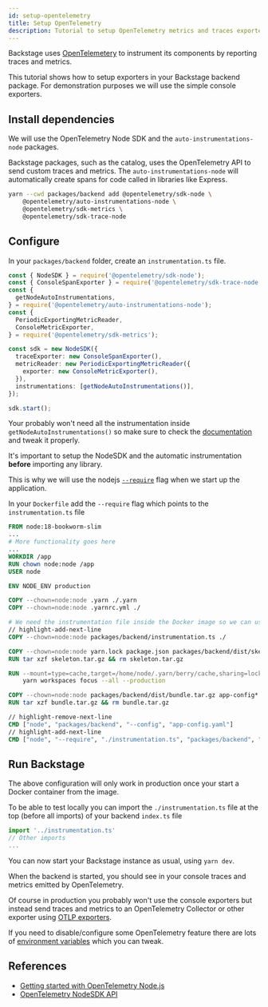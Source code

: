 ```yaml
---
id: setup-opentelemetry
title: Setup OpenTelemetry
description: Tutorial to setup OpenTelemetry metrics and traces exporters in Backstage
---
```


Backstage uses [OpenTelemetery](https://opentelemetry.io/) to instrument its components by reporting traces and metrics.

This tutorial shows how to setup exporters in your Backstage backend package. For demonstration purposes we will use the simple console exporters.

## Install dependencies

We will use the OpenTelemetry Node SDK and the `auto-instrumentations-node` packages.

Backstage packages, such as the catalog, uses the OpenTelemetry API to send custom traces and metrics.
The `auto-instrumentations-node` will automatically create spans for code called in libraries like Express.

```bash
yarn --cwd packages/backend add @opentelemetry/sdk-node \
    @opentelemetry/auto-instrumentations-node \
    @opentelemetry/sdk-metrics \
    @opentelemetry/sdk-trace-node
```

## Configure

In your `packages/backend` folder, create an `instrumentation.ts` file.

```typescript
const { NodeSDK } = require('@opentelemetry/sdk-node');
const { ConsoleSpanExporter } = require('@opentelemetry/sdk-trace-node');
const {
  getNodeAutoInstrumentations,
} = require('@opentelemetry/auto-instrumentations-node');
const {
  PeriodicExportingMetricReader,
  ConsoleMetricExporter,
} = require('@opentelemetry/sdk-metrics');

const sdk = new NodeSDK({
  traceExporter: new ConsoleSpanExporter(),
  metricReader: new PeriodicExportingMetricReader({
    exporter: new ConsoleMetricExporter(),
  }),
  instrumentations: [getNodeAutoInstrumentations()],
});

sdk.start();
```

Your probably won't need all the instrumentation inside `getNodeAutoInstrumentations()` so make sure to
check the [documentation](https://www.npmjs.com/package/@opentelemetry/auto-instrumentations-node) and tweak it properly.

It's important to setup the NodeSDK and the automatic instrumentation **before** importing any library.

This is why we will use the nodejs [`--require`](https://nodejs.org/api/cli.html#-r---require-module)
flag when we start up the application.

In your `Dockerfile` add the `--require` flag which points to the `instrumentation.ts` file

```Dockerfile
FROM node:18-bookworm-slim
...
# More functionality goes here
...
WORKDIR /app
RUN chown node:node /app
USER node

ENV NODE_ENV production

COPY --chown=node:node .yarn ./.yarn
COPY --chown=node:node .yarnrc.yml ./

# We need the instrumentation file inside the Docker image so we can use it with --require
// highlight-add-next-line
COPY --chown=node:node packages/backend/instrumentation.ts ./

COPY --chown=node:node yarn.lock package.json packages/backend/dist/skeleton.tar.gz ./
RUN tar xzf skeleton.tar.gz && rm skeleton.tar.gz

RUN --mount=type=cache,target=/home/node/.yarn/berry/cache,sharing=locked,uid=1000,gid=1000 \
    yarn workspaces focus --all --production

COPY --chown=node:node packages/backend/dist/bundle.tar.gz app-config*.yaml ./
RUN tar xzf bundle.tar.gz && rm bundle.tar.gz

// highlight-remove-next-line
CMD ["node", "packages/backend", "--config", "app-config.yaml"]
// highlight-add-next-line
CMD ["node", "--require", "./instrumentation.ts", "packages/backend", "--config", "app-config.yaml"]
```

## Run Backstage

The above configuration will only work in production once your start a Docker container from the image.

To be able to test locally you can import the `./instrumentation.ts` file at the top (before all imports) of your backend `index.ts` file

```ts
import '../instrumentation.ts'
// Other imports
...
```

You can now start your Backstage instance as usual, using `yarn dev`.

When the backend is started, you should see in your console traces and metrics emitted by OpenTelemetry.

Of course in production you probably won't use the console exporters but instead send traces and metrics to an OpenTelemetry Collector or other exporter using [OTLP exporters](https://opentelemetry.io/docs/instrumentation/js/exporters/).

If you need to disable/configure some OpenTelemetry feature there are lots of [environment variables](https://opentelemetry.io/docs/specs/otel/configuration/sdk-environment-variables/) which you can tweak.

## References

- [Getting started with OpenTelemetry Node.js](https://opentelemetry.io/docs/instrumentation/js/getting-started/nodejs/)
- [OpenTelemetry NodeSDK API](https://open-telemetry.github.io/opentelemetry-js/classes/_opentelemetry_sdk_node.NodeSDK.html)
